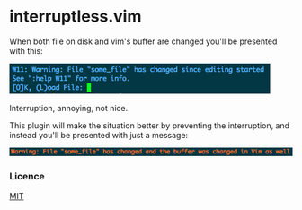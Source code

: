 # interruptless.vim

When both file on disk and vim's buffer are changed you'll be presented with
this:

![annoying scenario](/file_changed.png)

Interruption, annoying, not nice.

This plugin will make the situation better by preventing the interruption, and
instead you'll be presented with just a message:

![nice message](/nice_message.png)

### Licence

[MIT](LICENSE.md)
